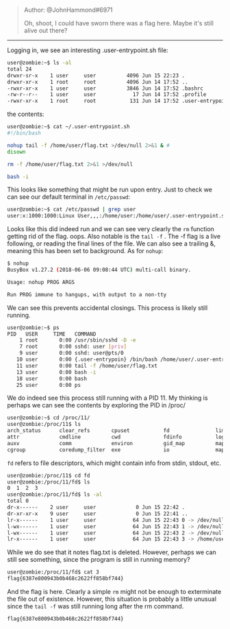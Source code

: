 >Author: @JohnHammond#6971  
>  
>Oh, shoot, I could have sworn there was a flag here. Maybe it's still alive out there?
-------------------------------
Logging in, we see an interesting .user-entrypoint.sh file:
```bash
user@zombie:~$ ls -al
total 24
drwxr-sr-x    1 user     user          4096 Jun 15 22:23 .
drwxr-xr-x    1 root     root          4096 Jun 14 17:52 ..
-rwxr-xr-x    1 user     user          3846 Jun 14 17:52 .bashrc
-rw-r--r--    1 user     user            17 Jun 14 17:52 .profile
-rwxr-xr-x    1 root     root           131 Jun 14 17:52 .user-entrypoint.sh
```
the contents:
```bash
user@zombie:~$ cat ~/.user-entrypoint.sh 
#!/bin/bash

nohup tail -f /home/user/flag.txt >/dev/null 2>&1 & # 
disown

rm -f /home/user/flag.txt 2>&1 >/dev/null

bash -i
```
This looks like something that might be run upon entry. Just to check we can see our default terminal in `/etc/passwd`:
```bash
user@zombie:~$ cat /etc/passwd | grep user
user:x:1000:1000:Linux User,,,:/home/user:/home/user/.user-entrypoint.sh
```
Looks like this did indeed run and we can see very clearly the `rm` function getting rid of the flag. oops.
Also notable is the `tail -f` . The -f flag is a live following, or reading the final lines of the file.  We can also see a trailing &, meaning this has been set to background. As for `nohup`:
```bash
$ nohup
BusyBox v1.27.2 (2018-06-06 09:08:44 UTC) multi-call binary.

Usage: nohup PROG ARGS

Run PROG immune to hangups, with output to a non-tty
```
We can see this prevents accidental closings. This process is likely still running.
```bash
user@zombie:~$ ps
PID   USER     TIME   COMMAND
    1 root       0:00 /usr/sbin/sshd -D -e
    7 root       0:00 sshd: user [priv]
    9 user       0:00 sshd: user@pts/0
   10 user       0:00 {.user-entrypoin} /bin/bash /home/user/.user-entrypoint.sh -c bash
   11 user       0:00 tail -f /home/user/flag.txt
   13 user       0:00 bash -i
   18 user       0:00 bash
   25 user       0:00 ps
```
We do indeed see this process still running with a PID 11. My thinking is perhaps we can see the contents by exploring the PID in /proc/
```bash
user@zombie:~$ cd /proc/11/
user@zombie:/proc/11$ ls
arch_status      clear_refs       cpuset           fd               limits           mem              net              oom_score        projid_map       setgroups        stat             task             uid_map
attr             cmdline          cwd              fdinfo           loginuid         mountinfo        ns               oom_score_adj    root             smaps            statm            timens_offsets   wchan
auxv             comm             environ          gid_map          map_files        mounts           numa_maps        pagemap          schedstat        smaps_rollup     status           timers
cgroup           coredump_filter  exe              io               maps             mountstats       oom_adj          personality      sessionid        stack            syscall          timerslack_ns
```
`fd` refers to file descriptors, which might contain info from stdin, stdout, etc.
```bash
user@zombie:/proc/11$ cd fd
user@zombie:/proc/11/fd$ ls
0  1  2  3
user@zombie:/proc/11/fd$ ls -al
total 0
dr-x------    2 user     user             0 Jun 15 22:42 .
dr-xr-xr-x    9 user     user             0 Jun 15 22:41 ..
lr-x------    1 user     user            64 Jun 15 22:43 0 -> /dev/null
l-wx------    1 user     user            64 Jun 15 22:43 1 -> /dev/null
l-wx------    1 user     user            64 Jun 15 22:43 2 -> /dev/null
lr-x------    1 user     user            64 Jun 15 22:43 3 -> /home/user/flag.txt (deleted)
```
While we do see that it notes flag.txt is deleted. However, perhaps we can still see something, since the program is still in running memory?

```bash
user@zombie:/proc/11/fd$ cat 3
flag{6387e800943b0b468c2622ff858bf744}
```
And the flag is here. Clearly a simple `rm` might not be enough to exterminate the file out of existence. However, this situation is probably a little unusual since the `tail -f` was still running long after the rm command.

`flag{6387e800943b0b468c2622ff858bf744}`
